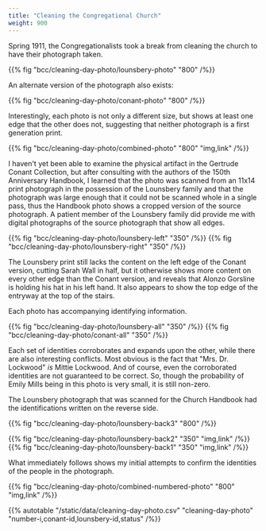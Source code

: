 ```yaml
---
title: "Cleaning the Congregational Church"
weight: 900
---
```


Spring 1911, the Congregationalists took a break from cleaning the church to have their photograph taken.

<!--more-->

{{% fig "bcc/cleaning-day-photo/lounsbery-photo" "800" /%}}

An alternate version of the photograph also exists:

{{% fig "bcc/cleaning-day-photo/conant-photo" "800" /%}}

Interestingly, each photo is not only a different size, but shows at least one edge that the other does not, suggesting that neither photograph is a first generation print.

{{% fig "bcc/cleaning-day-photo/combined-photo" "800" "img,link" /%}}

I haven't yet been able to examine the physical artifact in the Gertrude Conant Collection, but after consulting with the authors of the 150th Anniversary Handbook, I learned that the photo was scanned from an 11x14 print photograph in the possession of the Lounsbery family and that the photograph was large enough that it could not be scanned whole in a single pass, thus the Handbook photo shows a cropped version of the source photograph. A patient member of the Lounsbery family did provide me with digital photographs of the source photograph that show all edges.

<div class="cols">
{{% fig "bcc/cleaning-day-photo/lounsbery-left" "350" /%}}
{{% fig "bcc/cleaning-day-photo/lounsbery-right" "350" /%}}
</div>

The Lounsbery print still lacks the content on the left edge of the Conant version, cutting Sarah Wall in half, but it otherwise shows more content on every other edge than the Conant version, and reveals that Alonzo Gorsline is holding his hat in his left hand. It also appears to show the top edge of the entryway at the top of the stairs.

Each photo has accompanying identifying information.

<div class="cols">
{{% fig "bcc/cleaning-day-photo/lounsbery-all" "350" /%}}
{{% fig "bcc/cleaning-day-photo/conant-all" "350" /%}}
</div>

Each set of identities corroborates and expands upon the other, while there are also interesting conflicts. Most obvious is the fact that "Mrs. Dr. Lockwood" *is* Mittie Lockwood. And of course, even the corroborated identities are not guaranteed to be correct. So, though the probability of Emily Mills being in this photo is very small, it is still non-zero.  

The Lounsbery photograph that was scanned for the Church Handbook had the identifications written on the reverse side. 

{{% fig "bcc/cleaning-day-photo/lounsbery-back3" "800" /%}}

<div class="cols">
{{% fig "bcc/cleaning-day-photo/lounsbery-back2" "350" "img,link" /%}}
{{% fig "bcc/cleaning-day-photo/lounsbery-back1" "350" "img,link" /%}}
</div>

What immediately follows shows my initial attempts to confirm the identities of the people in the photograph.

{{% fig "bcc/cleaning-day-photo/combined-numbered-photo" "800" "img,link" /%}}

{{% autotable "/static/data/cleaning-day-photo.csv" "cleaning-day-photo" "number-i,conant-id,lounsbery-id,status" /%}}

<!--
### 1 and 3: Paul Landon/Elihu Personeus

I have listed these two entries together because of some ambiguity in the Conant version labels. Whereas the label "On Ladder: ?" in the Lounsbery/Handbook version clearly is referring to what I have numbered 1, as in that version, the boy numbered 3 is identified as a "(?boy)" (and from the photographs of the back of the print, neither appear to be identified), in the Conant version, this is open to interpretation. I have not yet identified Elihu Personeus (also searching for variations of both names, such as Eliju, Elijah and Person**i**us spelled with an "i", Elihu as a middle name, etc.) and the only Paul Landon I can find is Cassie Landon's son [Paul Samuel Landon](https://www.findagrave.com/memorial/116492612/paul-samuel-landon) (28 Jul 1900 to 08 May 1981). Cassie Landon is also purportedly present in the photo (corroborated by both versions) and although the mustachioed gentleman in the hat appears to be seated on the only clearly visible ladder, the boy is presumably standing on *something* we cannot see, and perhaps the person who supplied the labels for the Conant version knows context of the event that we don't. 

But until I can positively identify the name Elihu Personeus, which would presumably clear this up, I am continuing with the most straightforward interpretation, that both references to the ladder indicate the only ladder clearly visible.

### 2: **VERIFIED** Jessie Brewer

[Jessie M. (Shurter) Brewer](https://www.findagrave.com/memorial/99536961/jessie-m-brewer) (27 Jun 1881 to 16 Sep 1974). Jessie Brewer is still remembered by many older residents, and I know of a number of photographs in which she is identified.

{{% fig "mills-home/jessie-brewer-portrait" "500" /%}}

Jessie Brewer joined the church rolls when she and Emily Mills were [baptized]({{% ref "baptism" \%}}) by Reverend Annis Ford Eastman 07 Apr 1907. Jessie was active for many years in the Women's Christian Temperance Union and the Congregational Ladies' Aid Society. 


### 4: Laura Baker	

[Laura (Dorn) Baker](https://www.findagrave.com/memorial/80922032/laura-baker) (1860-1933). 

### 5: Mrs. Spaulding	

### 6: Lide Vorhis

### 7: Cassie Landon
		
[Catharine F. "Cassie" (Woodhull) Landon](https://www.findagrave.com/memorial/67294683/catharine-f-landon) (Apr 1870 to 08 Nov 1944) was a very active member of the church who at different times served as pianist/organist, and also taught and helped organize the Sunday School. The Ithaca Daily Journal on 15 Jan 1909 notes that Cassie was elected treasurer of the Congregational Sunday School. A 1913 entry in *Congregational Church 1868-1933 Minutes of Meetings and Membership* lists "Mrs. Cassie Landon & Paul".

Cassie is the daughter of [Samuel Smith Woodhull](https://www.findagrave.com/memorial/153809194/samuel-smith-woodhull) (Apr 1842 to 27 Dec 1917) who was a Civil War veteran, member of the David Ireland Post, G.A.R and was believed to have been the last surviving member of his Company under the command of General Sheridan. 23 Feb 1917, Sam repaired the porch columns on Mills’ store.


### 8:Anna Mulks

[Anna M. Mulks](https://www.findagrave.com/memorial/67295299/anna-m-mulks) (1869-1949). 

### 9: George Peck

[George Riley Peck](https://www.findagrave.com/memorial/20462930/george-riley-peck) (14 May 1851 to 28 Nov 1916).

{{% fig "bcc/cleaning-day-photo/1916-11-29-The-Ithaca-Journal-Ithaca-NY-p2" "500" /%}}
{{% fig "bcc/cleaning-day-photo/1916-12-02-The-Ithaca-Journal-Ithaca-NY-p9" "500" /%}}
{{% fig "bcc/cleaning-day-photo/1916-12-06-The-Ithaca-Journal-Ithaca-NY-p9" "500" /%}}

### 10: Alonzo Gosline

[Alonzo Gorsline](https://www.findagrave.com/memorial/85131139/alonzo-gorsline) (07 Mar 1840 to 13 Nov 1914). Alonzo had a farm on Bald Hill and was the brother of .

In the records of the Congregational Church, Alonzo is often noted regularly attending important church meetings. 

{{% fig "bcc/cleaning-day-photo/1914-gorsline-alonzo-obit-bcc" "500" /%}}

### 11:	Mrs. Lockwood/Mittie Lockwood

[Mittie A. (Peer) Lockwood](https://www.findagrave.com/memorial/97943261/mittie-a-lockwood) (10 Nov 1863 to 11 Oct 1939), wife of [Dr. Benjamin Franklin Lockwood](https://www.findagrave.com/memorial/97943230/benjamin-franklin-lockwood) (01 Mar 1862 to 15 May 1934), both of whom were active in the Congregational church.


### 12:	CONFLICT	Mrs. Kiser	Margaret Nuttall	

### 13:	AMBIGUOUS	Mary Nuttall	Mame Nuttall	

### 14:		Mrs Mason	Florence Mason	

### 15:	CONFLICT	Mrs Dan White	?	

### 16:		Tillie McWhorter	Tillie McWhorter	Tillie A. McWhorter (1874-1960)

### 17:		Fannie Miller	Fannie Miller	

### 18:	NO ID	Blind Man No ID	? boy	

### 19:	CONFLICT	Sarah Wall	(missing from photo)	

### 20:	VERIFIED	Mr. Robinson, Preacher	?	Reverend Edward Weeks Robinson (1883-1957)

[Reverend Edward Weeks Robinson](https://www.findagrave.com/memorial/58361564/edward-weeks-robinson) (09 Jun 1883 to 13 Feb 1957).

### 21: Mrs. Dr. Lockwood	

[Mittie A. (Peer) Lockwood](https://www.findagrave.com/memorial/97943261/mittie-a-lockwood) (10 Nov 1863 to 11 Oct 1939), wife of [Dr. Benjamin Franklin Lockwood](https://www.findagrave.com/memorial/97943230/benjamin-franklin-lockwood) (01 Mar 1862 to 15 May 1934), both of whom were active in the Congregational church.

### 22:	CONFLICT	(unidentified)	Tom Nuttall	

### 23:	CONFLICT	(unidentified)	Deforest McWhorter	Deforest L. McWhorter (1863-1930)



{{% fig "bcc/cleaning-day-photo/beater" "800" /%}}


<figure>
<blockquote>
<p>Because homes used to be lit with whale oil or kerosene and heated with wood or coal, the winter months left a layer of soot and grime in every room. With the arrival of spring, women would throw open windows and doors, and take rugs and bedding outside and beat dust out of them and start scrubbing floors and windows until sparkling.
</p>
<p>"In most climates, you can't clean very effectively in the middle of the winter," says Barbara Clark Smith, curator at the Smithsonian's National Museum of American History. "Warmer weather made it possible to get the house really clean."
</p>
<p>In many homes, men would get turned out of the house while women completed the week-long spring chores. "The house would literally be emptied out," says Susan Strasser, history professor at University of Delaware, who wrote the book "Never Done: A History of American Housework."
</p>
</blockquote>
<figcaption>
<cite>— 25 Mar 2010, Spring cleaning is based on practices from generactions ago, <a href="https://www.washingtonpost.com/wp-dyn/content/article/2010/03/23/AR2010032303492.html">WashingtonPost.com</a>.</cite>
</figcaption>
</figure>

<figure>
<blockquote>
In North America and northern Europe, the custom found an especially practical value due to those regions' continental and wet climates. During the 19th century in America, prior to the advent of the vacuum cleaner, March was often the best time for dusting because it was getting warm enough to open windows and doors (but not warm enough for insects to be a problem), and the high winds could carry the dust out of the house. This time of year is also when coal furnaces wouldn't run and one could wash the soot from the walls and furniture left by the furnace. For the same reason, modern rural households often use the month of March for cleaning projects involving the use of chemical products which generate fumes.
</blockquote>
<figcaption>
<cite>— Spring Cleaning, <a href="https://en.wikipedia.org/wiki/Spring_cleaning">Wikipedia.org</a>.</cite>
</figcaption>
</figure>
--> 
